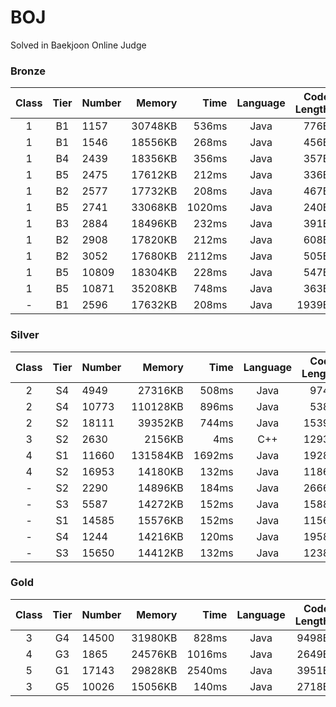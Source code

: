 # BOJ
Solved in Baekjoon Online Judge

### Bronze
|Class|Tier|Number|Memory|Time|Language|Code Length|
|:---:|:---:|:-----|-----:|---:|:------:|----------:|
|1|B1|1157|30748KB|536ms|Java|776B|
|1|B1|1546|18556KB|268ms|Java|456B|
|1|B4|2439|18356KB|356ms|Java|357B|
|1|B5|2475|17612KB|212ms|Java|336B|
|1|B2|2577|17732KB|208ms|Java|467B|
|1|B5|2741|33068KB|1020ms|Java|240B|
|1|B3|2884|18496KB|232ms|Java|391B|
|1|B2|2908|17820KB|212ms|Java|608B|
|1|B2|3052|17680KB|2112ms|Java|505B|
|1|B5|10809|18304KB|228ms|Java|547B|
|1|B5|10871|35208KB|748ms|Java|363B|
|-|B1|2596|17632KB|208ms|Java|1939B|

### Silver
|Class|Tier|Number|Memory|Time|Language|Code Length|
|:---:|:---:|:-----|-----:|---:|:------:|----------:|
|2|S4|4949|27316KB|508ms|Java|974B|
|2|S4|10773|110128KB|896ms|Java|538B|
|2|S2|18111|39352KB|744ms|Java|1539B|
|3|S2|2630|2156KB|4ms|C++|1293B|
|4|S1|11660|131584KB|1692ms|Java|1928B|
|4|S2|16953|14180KB|132ms|Java|1186B|
|-|S2|2290|14896KB|184ms|Java|2666B|
|-|S3|5587|14272KB|152ms|Java|1588B|
|-|S1|14585|15576KB|152ms|Java|1156B|
|-|S4|1244|14216KB|120ms|Java|1958B|
|-|S3|15650|14412KB|132ms|Java|1238B|

### Gold
|Class|Tier|Number|Memory|Time|Language|Code Length|
|:---:|:---:|:-----|-----:|---:|:------:|----------:|
|3|G4|14500|31980KB|828ms|Java|9498B|
|4|G3|1865|24576KB|1016ms|Java|2649B|
|5|G1|17143|29828KB|2540ms|Java|3951B|
|3|G5|10026|15056KB|140ms|Java|2718B|
